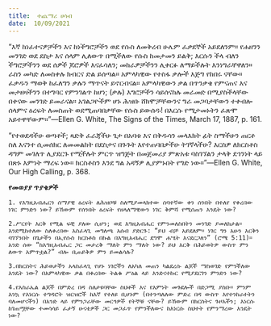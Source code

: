 ```yaml
---
title:  ተጨማሪ ሀሳብ
date:  10/09/2021
---
```


“እኛ ከነፈተናዎቻችን እና ከነችግሮቻችን ወደ የሱስ  ለመቅረብ ሁሌም ፈቃደኞች አይደለንም። የሐዘንን መንገድ ወደ ደስታ እና ሰላም ሊለውጥ በሚችለው የሱስ ከመታመን ይልቅ; እርሱን ችላ ብለን ችግሮቻችንን ወደ ሰዎች ጆሮዎች እናፈሳለን; መከራዎቻችንን ሊቀርፉ ለማይችሉት እንነግራቸዋለን። ራስን መካድ ለመስቀሉ ክብርና ድል ይሰጣል። አምላካዊው የተስፋ ቃሎች እጅግ የከበሩ ናቸው። ፈቃዱን ማወቅ ከፈለግን ቃሉን ማጥናት ይኖርብናል። አምላካዊውን ቃል በጥንቃቄ የምናጠና እና መታዘዛችንን በተግባር የምንገልጥ ከሆነ; (ቃሉ) እግሮቻችን ሳይሰናከሉ መራመድ በሚያስችላቸው በቀናው መንገድ ይመራናል። አገልጋዮችም ሆኑ ሕዝቡ ሸክሞቻቸውንና ግራ መጋባታቸውን ተቀብሎ ሰላምና ዕረፍት ለመስጠት ወደሚጠባበቃቸው የሱስ ይውሰዱ! በእርሱ የሚታመኑትን ፈጽሞ አይተዋቸውም።”—Ellen G. White, The Signs of the Times, March 17, 1887, p. 161.

“የተወደዳችሁ ወጣቶች; ጻድቅ ፈራጃችሁ ጌታ በአባቱ እና በቅዱሳን መላእክት ፊት ስማችሁን ጠርቶ ስለ እናንተ ሲመሰክር ለመመልከት በደስታና በጉጉት እየተጠባበቃችሁ ትገኛላችሁ? እርስዎ ለክርስቶስ ዳግም መገለጥ ሊያደርጉ የሚችሉት ምርጥ ዝግጅት በመጀመሪያ ምጽአቱ ባስገኘልን ታላቅ ደኅንነት ላይ በጽኑ እምነት ማረፍ ነው። ክርስቶስን እንደ ግል አዳኝዎ ሊያምኑበት የግድ ነው።”—Ellen G. White, Our High Calling, p. 368.

**የመወያያ ጥያቄዎች**

`1. የእግዚአብሔርን ሰማያዊ ዕረፍት ለሕዝቦቹ ስለሚያመላክተው ሰባተኛው ቀን ሰንበት በተለየ የቀረበው ነገር ምንድን ነው? ይኸውም የሰንበት ዕረፍት የዘላለማዊውን ነገር ቅምሻ የሚሰጠን እንዴት ነው?`

`2.ሥርየት እርቅ የሚል ፍቺ ያለው ሲሆን; ወደ እግዚአብሔር የምንመለስበትን መንገድ ያመለክታል። እንደሚከተለው ስለቀረበው አስፈላጊ መግለጫ አሰብ ያድርጉ: “ይህ ብቻ አይደለም። ነገር ግን አሁን እርቅን ባገኘንበት በጌታችን በኢየሱስ ክርስቶስ በኩል በእግዚአብሔር ደግሞ ሐሤት እናደርጋለን” (ሮሜ 5:11)። አንድ ሰው “ከእግዚአብሔር ጋር መታረቅ ማለት ምን ማለት ነው? ይህ እርቅ በሕይወትዎ ውስጥ ምን ለውጥ አምጥቷል?” ብሎ ቢጠይቅዎ ምን ይመልሳሉ?`

`3.በክርስትና ሕይወታችን አላስፈላጊ የሆኑ ነገሮችን ለአካለ መጠን ካልደረሱ ልጆች ማስወገድ የምንችለው እንዴት ነው? በአምላካዊው ቃል በቀረበው ትልቁ ሥዕል ላይ እንድናተኩር የሚያደርገን ምንድን ነው?`

`4.የእስራኤል ልጆች በምድረ በዳ ስለታዩባቸው ስህቶች እና የእምነት መጉደሎች በድጋሚ ያስቡ። ምንም እንኳ የእነርሱ ተግዳሮት ዝርዝሮች ከእኛ የተለዩ ቢሆኑም (በተንጣለለው ምድረ በዳ ውስጥ እየተንከራተትን ባለመሆናችን) በአንድ ላይ የምንጋራቸው መርኅዎች የትኞቹ ናቸው? ይኸውም በክርስትና ጉዞአችን; እነርሱ ከገጠሟቸው ተመሳሳይ ፈታኝ ሁናቴዎች ጋር መጋፈጥ የምንችለውና ከእነርሱ ስህተት የምንማረው እንዴት ነው?`